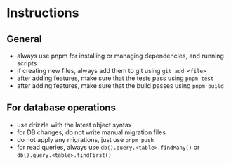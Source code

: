 # Instructions

## General

- always use pnpm for installing or managing dependencies, and running scripts
- if creating new files, always add them to git using `git add <file>`
- after adding features, make sure that the tests pass using `pnpm test`
- after adding features, make sure that the build passes using `pnpm build`

## For database operations

- use drizzle with the latest object syntax
- for DB changes, do not write manual migration files
- do not apply any migrations, just use `pnpm push`
- for read queries, always use `db().query.<table>.findMany()` or `db().query.<table>.findFirst()`
